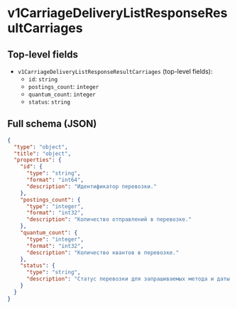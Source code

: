 # v1CarriageDeliveryListResponseResultCarriages

## Top-level fields
- `v1CarriageDeliveryListResponseResultCarriages` (top-level fields):
  - `id`: `string`
  - `postings_count`: `integer`
  - `quantum_count`: `integer`
  - `status`: `string`

## Full schema (JSON)
```json
{
  "type": "object",
  "title": "object",
  "properties": {
    "id": {
      "type": "string",
      "format": "int64",
      "description": "Идентификатор перевозки."
    },
    "postings_count": {
      "type": "integer",
      "format": "int32",
      "description": "Количество отправлений в перевозке."
    },
    "quantum_count": {
      "type": "integer",
      "format": "int32",
      "description": "Количество квантов в перевозке."
    },
    "status": {
      "type": "string",
      "description": "Статус перевозки для запрашиваемых метода и даты."
    }
  }
}
```
